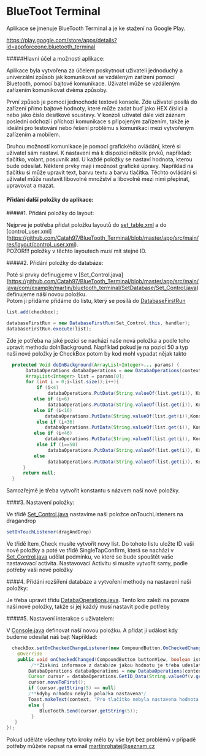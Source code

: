 # BlueToot Terminal
Aplikace se jmenuje BlueTooth Terminal a je ke stažení na Google Play.

https://play.google.com/store/apps/details?id=appforceone.bluetooth_terminal

#####Hlavní účel a možnosti aplikace:

Aplikace byla vytvořena za účelem poskytnout uživateli jednoduchý a univerzální způsob jak komunikovat se vzdáleným zařízení pomocí Bluetooth, pomocí bajtové komunikace. Uživatel může se vzdáleným zařízením komunikovat dvěma způsoby. 

První způsob je pomocí jednochodé textové konsole. Zde uživatel posílá do zařízení přímo bajtové hodnoty, které může zadat buď jako HEX číslici a nebo jako číslo desítkové soustavy. V konzoli uživatel dále vidí záznam poslední odchozí i příchozí komunikace s připojeným zařízením, takže je ideální pro testování nebo řešení problému s komunikací mezi vytvořeným zařízením a mobilem. 

Druhou možností komunikace je pomocí grafického ovládání, které si uživatel sám nastaví. K nastavení má k dispozici několik prvků, například: tlačítko, volant, posuvník atd. U každé položky se nastaví hodnota, kterou bude odesílat. Některé prvky mají i možnost grafické úpravy. Například na tlačítku si může upravit text, barvu textu a barvu tlačítka. Těchto ovládání si uživatel může nastavit libovolné množství a libovolně mezi nimi přepínat, upravovat a mazat. 

#### Přidání další položky do aplikace:

#####1. Přidáni položky do layout:

Nejprve je potřeba přidat položku layoutů do [set_table.xml](https://github.com/Catah97/BlueTooth_Terminal/blob/master/app/src/main/res/layout/set_table.xml) a do [control_user.xml] (https://github.com/Catah97/BlueTooth_Terminal/blob/master/app/src/main/res/layout/control_user.xml).     
POZOR!!! položky v těchto layoutech musí mít stejné ID.

#####2. Přidáni položky do databáze:

Poté si prvky definugjeme v [Set_Control.java] (https://github.com/Catah97/BlueTooth_Terminal/blob/master/app/src/main/java/com/example/martin/bluetooth_terminal/SetDatabase/Set_Control.java) definujeme náší novou položku.  
Potom ji přidáme přidáme do listu, který se posílá do [DatabaseFirstRun](https://github.com/Catah97/BlueTooth_Terminal/blob/master/app/src/main/java/com/example/martin/bluetooth_terminal/Database/DatabaseFirstRun.java)

```java 
list.add(checkbox);

databaseFirstRun = new DatabaseFirstRun(Set_Control.this, handler);
databaseFirstRun.execute(list);
```

Zde je potřeba na jaké pozici se nachází naše nová položka a podle toho upravit methodu doInBackground.
Například pokud je na pozici 50 a typ naši nové položky je CheckBox potom by kod mohl vypadat nějak takto

```java 
  protected Void doInBackground(ArrayList<Integer>... params) {
       DatabaOperations databaOperations = new DatabaOperations(context);
       ArrayList<Integer> list = params[0];
       for (int i = 0;i<list.size();i++){
           if (i<4)
               databaOperations.PutData(String.valueOf(list.get(i)), Konstanty.VOLANT, "INVISIBLE");
          else if (i<6)
               databaOperations.PutData(String.valueOf(list.get(i)), Konstanty.PLYN, "INVISIBLE");
          else if (i<16)
              databaOperations.PutData(String.valueOf(list.get(i)),Konstanty.SWITCH,"INVISIBLE");
           else if (i<36)
              databaOperations.PutData(String.valueOf(list.get(i)), Konstanty.BUTTON, "INVISIBLE");
          else if (i<46)
              databaOperations.PutData(String.valueOf(list.get(i)), Konstanty.SEEK_BAR, "INVISIBLE");
           else if (i==50)
               databaOperations.PutData(String.valueOf(list.get(i)), Konstanty.CHECKBOX, "INVISIBLE");
          else
               databaOperations.PutData(String.valueOf(list.get(i)), Konstanty.POZNAMKY, "INVISIBLE");
      }
      return null;
  }
```
Samozřejmě je třeba vytvořit konstantu s názvem naší nové položky.

####3. Nastavení položky:

Ve třidě [Set_Control.java](https://github.com/Catah97/BlueTooth_Terminal/blob/master/app/src/main/java/com/example/martin/bluetooth_terminal/SetDatabase/Set_Control.java) nastavíme naši položce onTouchListeners na dragandrop
```java
setOnTouchListener(dragAndDrop)
```
Ve třidě Item_Check musíte vytvořit novy list. Do tohoto listu uložte ID vaši nové položky a poté 
ve třidě SingleTapConfirm, která se nachází v [Set_Control.java](https://github.com/Catah97/BlueTooth_Terminal/blob/master/app/src/main/java/com/example/martin/bluetooth_terminal/SetDatabase/Set_Control.java) udělat podmínku, ve které se bude spouštět vaše nastavovací activita.
Nastavovací Activitu si musíte vytvořit samy, podle potřeby vaši nové položky

####4. Přidáni rozšíření databáze a vytvoření methody na nastavení naši položky:

Je třeba upravit třidu [DatabaOperations.java](https://github.com/Catah97/BlueTooth_Terminal/blob/master/app/src/main/java/com/example/martin/bluetooth_terminal/Database/DatabaOperations.java). Tento kro zaleži na povaze naší nové položky, takže si jej každý musí nastavit podle potřeby

#####5. Nastavení interakce s uživatelem:

V [Console.java](https://github.com/Catah97/BlueTooth_Terminal/blob/master/app/src/main/java/com/example/martin/bluetooth_terminal/Controls/Console.java) definovat naší novou položku. A přidat jí událost kdy budeme odesilat náš bajt
Například:
```java
  checkBox.setOnCheckedChangeListener(new CompoundButton.OnCheckedChangeListener() {
    @Override
    public void onCheckedChanged(CompoundButton buttonView, boolean isChecked) {
         /**Ziskáni informace z databáze jakou hodnotu je třeba udeslat*/
        DatabaOperations databaOperations = new DatabaOperations(context);
        Cursor cursor = databaOperations.GetID_Data(String.valueOf(v.getId()));
        cursor.moveToFirst();
        if (cursor.getString(5) == null)
        /**kdyby náhodou nebyla položka nastavena*/
        Toast.makeText(context, "Pro tlačítko nebyla nastavena hodnota.", Toast.LENGTH_LONG).show();
        else {
            BlueTooth.Send(cursor.getString(5));
         }
   }
});
```


Pokud uděláte všechny tyto kroky mělo by vše být bez problémů v připadě potřeby můžete napsat na email
martinrohatej@seznam.cz

